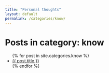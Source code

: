 ```yaml
---
title: "Personal thoughts"
layout: default
permalink: /categories/know/
---
```


<h1>Posts in category: know</h1>

<ul>
  {% for post in site.categories.know %}
    <li><a href="{{ post.url | relative_url }}">{{ post.title }}</a></li>
  {% endfor %}
</ul>
